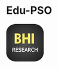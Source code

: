 # Edu-PSO

[![BHI|Research Group](https://github.com/BHI-Research/Edu-PSO/blob/master/DEMO/logoBHI.png?raw=true)](https://bhi-research.github.io/)
